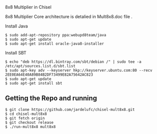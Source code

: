 8x8 Multiplier in Chisel

8x8 Multiplier Core architecture is detalied in Mult8x8.doc file .

Install Java

    $ sudo add-apt-repository ppa:webupd8team/java
    $ sudo apt-get update
    $ sudo apt-get install oracle-java8-installer


Install SBT

    $ echo "deb https://dl.bintray.com/sbt/debian /" | sudo tee -a /etc/apt/sources.list.d/sbt.list
    $ sudo apt-key adv --keyserver hkp://keyserver.ubuntu.com:80 --recv 2EE0EA64E40A89B84B2DF73499E82A75642AC823
    $ sudo apt-get update
    $ sudo apt-get install sbt


Getting the Repo and running 
----------------------------

    $ git clone https://github.com/jardelufc/chisel-mult8x8.git
    $ cd chisel-mult8x8
    $ git fetch origin
    $ git checkout release
    $ ./run-mult8x8 mult8x8

